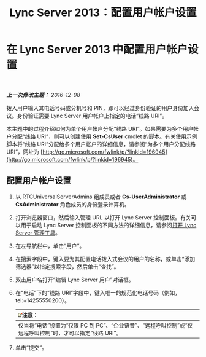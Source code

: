 ﻿---
title: Lync Server 2013：配置用户帐户设置
TOCTitle: 配置用户帐户设置
ms:assetid: b7c74ecc-b924-4efc-8a56-3a5f94a9ef13
ms:mtpsurl: https://technet.microsoft.com/zh-cn/library/Gg412896(v=OCS.15)
ms:contentKeyID: 49314027
ms.date: 12/10/2016
mtps_version: v=OCS.15
ms.translationtype: HT
---

# 在 Lync Server 2013 中配置用户帐户设置

 

_**上一次修改主题：** 2016-12-08_

拨入用户输入其电话号码或分机号和 PIN，即可以经过身份验证的用户身份加入会议。身份验证需要 Lync Server 用户帐户上指定的电话“线路 URI”。

本主题中的过程介绍如何为单个用户帐户分配“线路 URI”。如果需要为多个用户帐户分配“线路 URI”，则可以创建使用 **Set-CsUser** cmdlet 的脚本。有关使用示例脚本将“线路 URI”分配给多个用户帐户的详细信息，请参阅“为多个用户分配线路 URI”，网址为 [http://go.microsoft.com/fwlink/p/?linkId=196945](http://go.microsoft.com/fwlink/p/?linkid=196945)。

## 配置用户帐户设置

1.  以 RTCUniversalServerAdmins 组成员或者 **Cs-UserAdministrator** 或 **CsAdministrator** 角色成员的身份登录计算机。

2.  打开浏览器窗口，然后输入管理 URL 以打开 Lync Server 控制面板。有关可以用于启动 Lync Server 控制面板的不同方法的详细信息，请参阅[打开 Lync Server 管理工具](lync-server-2013-open-lync-server-administrative-tools.md)。

3.  在左导航栏中，单击“用户”。

4.  在搜索字段中，键入要为其配置电话拨入式会议的用户的名称，或单击“添加筛选器”以指定搜索字段，然后单击“查找”。

5.  双击用户名打开“编辑 Lync Server 用户”对话框。

6.  在“电话”下的“线路 URI”字段中，键入唯一的规范化电话号码（例如，tel:+14255550200）。
    
    <table>
    <thead>
    <tr class="header">
    <th><img src="images/Dn783119.note(OCS.15).gif" title="note" alt="note" />注意：</th>
    </tr>
    </thead>
    <tbody>
    <tr class="odd">
    <td>仅当将“电话”设置为“仅限 PC 到 PC”、“企业语音”、“远程呼叫控制”或“仅远程呼叫控制”时，才可以指定“线路 URI”。</td>
    </tr>
    </tbody>
    </table>


7.  单击“提交”。

